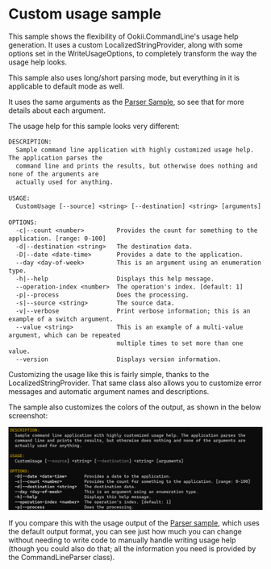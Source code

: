 ﻿# Custom usage sample

This sample shows the flexibility of Ookii.CommandLine's usage help generation. It uses a custom
LocalizedStringProvider, along with some options set in the WriteUsageOptions, to completely
transform the way the usage help looks.

This sample also uses long/short parsing mode, but everything in it is applicable to default mode as
well.

It uses the same arguments as the [Parser Sample](../Parser), so see that for more details about
each argument.

The usage help for this sample looks very different:

```text
DESCRIPTION:
  Sample command line application with highly customized usage help. The application parses the
  command line and prints the results, but otherwise does nothing and none of the arguments are
  actually used for anything.

USAGE:
  CustomUsage [--source] <string> [--destination] <string> [arguments]

OPTIONS:
  -c|--count <number>         Provides the count for something to the application. [range: 0-100]
  -d|--destination <string>   The destination data.
  -D|--date <date-time>       Provides a date to the application.
  --day <day-of-week>         This is an argument using an enumeration type.
  -h|--help                   Displays this help message.
  --operation-index <number>  The operation's index. [default: 1]
  -p|--process                Does the processing.
  -s|--source <string>        The source data.
  -v|--verbose                Print verbose information; this is an example of a switch argument.
  --value <string>            This is an example of a multi-value argument, which can be repeated
                              multiple times to set more than one value.
  --version                   Displays version information.
```

Customizing the usage like this is fairly simple, thanks to the LocalizedStringProvider. That same
class also allows you to customize error messages and automatic argument names and descriptions.

The sample also customizes the colors of the output, as shown in the below screenshot:

![Custom usage colors](../../../docs/images/custom_usage.png)

If you compare this with the usage output of the [Parser sample](../Parser), which uses the default
output format, you can see just how much you can change without needing to write code to manually
handle writing usage help (though you could also do that; all the information you need is provided
by the CommandLineParser class).
